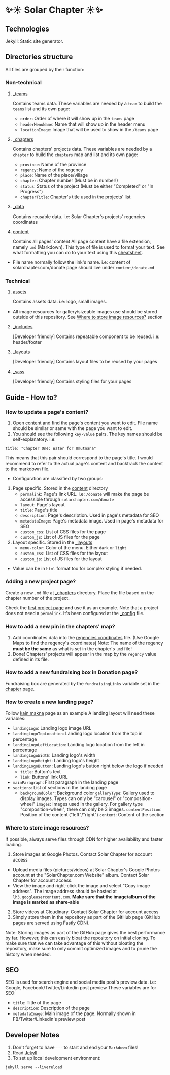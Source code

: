✨☀️ Solar Chapter ☀️✨
===

## Technologies
Jekyll: Static site generator.

## Directories structure
All files are grouped by their function:
### Non-technical
1. [_teams](/_teams)

    Contains teams data. These variables are needed by a `team` to build the `teams` list and its own page:
    - `order`: Order of where it will show up in the `teams` page
    - `headerMenuName`: Name that will show up in the header menu
    - `locationImage`: Image that will be used to show in the `/teams` page
2. [_chapters](/_chapters)

    Contains chapters' projects data. These variables are needed by a `chapter` to build the `chapters` map and list and its own page:
    - `province`: Name of the province
    - `regency`: Name of the regency
    - `place`: Name of the place/village
    - `chapter`: Chapter number (Must be in number!)
    - `status`: Status of the project (Must be either "Completed" or "In Progress")
    - `chapterTitle`: Chapter's title used in the projects' list
3. [_data](/_data)

    Contains reusable data. i.e: Solar Chapter's projects' regencies coordinates
4. [content](/content)

    Contains all pages' content
All page content have a file extension, namely `.md` (Markdown). This type of file is used to format your text. See what formatting you can do to your text using this [cheatsheet](https://www.markdownguide.org/cheat-sheet/).
- File name normally follow the link's name. i.e: content of solarchapter.com/donate page should live under `content/donate.md`

### Technical
1. [assets](/assets)

    Contains assets data. i.e: logo, small images.
- All image resources for gallery/sizeable images use should be stored outside of this repository. See [Where to store image resources?](#where-to-store-image-resources) section
2. [_includes](/_includes)

    [Developer friendly] Contains repeatable component to be reused. i.e: header/footer
3. [_layouts](/_layouts)

    [Developer friendly] Contains layout files to be reused by your pages
4. [_sass](/_sass)

    [Developer friendly] Contains styling files for your pages

## Guide - How to?
### How to update a page's content?
1. Open [content](/content) and find the page's content you want to edit. File name should be similar or same with the page you want to edit.
2. You should see the following `key-value` pairs. The key names should be self-explanatory.
i.e:
```
title: "Chapter One: Water for Umutnana"
```
This means that this pair should correspond to the page's title. I would recommend to refer to the actual page's content and backtrack the content to the markdown file.
- Configuration are classified by two groups:
1. Page specific. Stored in the [content](/content) directory
    - `permalink`: Page's link URL. i.e: `/donate` will make the page be accessible through `solarchapter.com/donate`
    - `layout`: Page's layout
    - `title`: Page's title
    - `description`: Page's description. Used in page's metadata for SEO
    - `metadataImage`: Page's metadata image. Used in page's metadata for SEO
    - `custom_css`: List of CSS files for the page
    - `custom_js`: List of JS files for the page
2. Layout specific. Stored in the [_layouts](/_layouts)
    - `menu-color`: Color of the menu. Either `dark` or `light`
    - `custom_css`: List of CSS files for the layout
    - `custom_js`: List of JS files for the layout
- Value can be in `html` format too for complex styling if needed.

### Adding a new project page?
Create a new `.md` file at [_chapters](/chapters) directory. Place the file based on the chapter number of the project.

Check the [first project page](/_chapters/one/water-for-umutnana.md) and use it as an example. Note that a project does not need a `permalink`. It's been configured at the [_config](/_config.yml) file.

### How to add a new pin in the chapters' map?
1. Add coordinates data into the [regencies coordinates](/_data/regencies_coordinates.yml) file. (Use Google Maps to find the regency's coordinates)
Note: The name of the regency **must be the same** as what is set in the chapter's `.md` file!
2. Done! Chapters' projects will appear in the map by the `regency` value defined in its file.

### How to add a new fundraising box in Donation page?
Fundraising box are generated by the `fundraisingLinks` variable set in the [chapter](_chapters) page.

### How to create a new landing page?
Follow [kain makna](/_chapters/three/kain-makna.md) page as an example
A landing layout will need these variables:
- `landingLogo`: Landing logo image URL
- `landingLogoTopLocation`: Landing logo location from the top in percentage
- `landingLogoLeftLocation`: Landing logo location from the left in percentage
- `landingLogoWidth`: Landing logo's width
- `landingLogoHeight`: Landing logo's height
- `landingLogoButton`: Landing logo's button right below the logo if needed
    - `title`: Button's text
    - `link`: Buttons' link URL
- `mainParagraph`: First paragraph in the landing page
- `sections`: List of sections in the landing page
    - `backgroundColor`: Background color
      `galleryType`: Gallery used to display images. Types can only be "carousel" or "composition-wheel"
      `images`: Images used in the gallery. For gallery type "composition-wheel", there can only be 3 images.
      `contentPosition`: Position of the content ("left"/"right")
      `content`: Content of the section

### <a id="where-to-store-image-resources"></a>Where to store image resources?
If possible, always serve files through CDN for higher availability and faster loading.
1. Store images at Google Photos. Contact Solar Chapter for account access
- Upload media files (pictures/videos) at Solar Chapter's Google Photos account at the "SolarChapter.com Website" album. Contact Solar Chapter for account access.
- View the image and right-click the image and select "Copy image address". The image address should be hosted at `lh3.googleusercontent.com`. **Make sure that the image/album of the image is marked as share-able**
2. Store videos at Cloudinary. Contact Solar Chapter for account access 
3. Simply store them in the repository as part of the GitHub page (GitHub pages are served using Fastly CDN).

Note: Storing images as part of the GitHub page gives the best performance by far. However, this can easily bloat the repository on initial cloning. To make sure that we can take advantage of this without bloating the repository, make sure to only commit optimized images and to prune the history when needed.

## SEO
SEO is used for search engine and social media post's preview data. i.e: Google, Facebook/Twitter/Linkedin post preview
These variables are for SEO:
- `title`: Title of the page
- `description`: Description of the page
- `metadataImage`: Main image of the page. Normally shown in FB/Twitter/Linkedin's preview post

## Developer Notes
1. Don't forget to have `---` to start and end your `Markdown` files!
2. Read [Jekyll](https://jekyllrb.com/)
3. To set up local development environment:
```
jekyll serve --livereload
```
